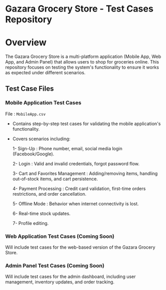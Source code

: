 # Gazara Grocery Store - Test Cases Repository 
# Overview 
The Gazara Grocery Store  is a multi-platform application (Mobile App, Web App, and Admin Panel) that allows users to shop for groceries online. This repository focuses on testing the system's functionality to ensure it works as expected under different scenarios. 

## Test Case Files 
### Mobile Application Test Cases 
File : `MobileApp.csv`
- Contains step-by-step test cases for validating the mobile application's functionality.
- Covers scenarios including:

  1- Sign-Up : Phone number, email, social media login (Facebook/Google).

  2- Login : Valid and invalid credentials, forgot password flow.

  3- Cart and Favorites Management : Adding/removing items, handling out-of-stock items, and cart persistence.

  4- Payment Processing : Credit card validation, first-time orders restrictions, and order cancellation.

  5- Offline Mode : Behavior when internet connectivity is lost.

  6- Real-time stock updates.

  7- Profile editing.
             
### Web Application Test Cases (Coming Soon) 
Will include test cases for the web-based version of the Gazara Grocery Store.
     
### Admin Panel Test Cases (Coming Soon) 
Will include test cases for the admin dashboard, including user management, inventory updates, and order tracking.
  

